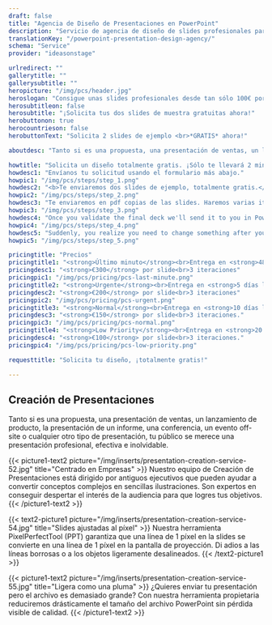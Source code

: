 ```yaml
---
draft: false
title: "Agencia de Diseño de Presentaciones en PowerPoint"
description: "Servicio de agencia de diseño de slides profesionales para empresas y particulares. Descuentos por volumen"
translationKey: "/powerpoint-presentation-design-agency/"
schema: "Service"
provider: "ideasonstage"

urlredirect: ""
gallerytitle: ""
gallerysubtitle: ""
heropicture: "/img/pcs/header.jpg"
heroslogan: "Consigue unas slides profesionales desde tan sólo 100€ por slide"
herosubtitleon: false
herosubtitle: "¡Solicita tus dos slides de muestra gratuitas ahora!"
herobuttonon: true
herocountrieson: false
herobuttonText: "Solicita 2 slides de ejemplo <br>*GRATIS* ahora!"

aboutdesc: "Tanto si es una propuesta, una presentación de ventas, un lanzamiento de producto, la presentación de un informe, una conferencia, un evento off-site o cualquier otro tipo de presentación, tu público se merece una presentación profesional, efectiva e inolvidable."

howtitle: "Solicita un diseño totalmente gratis. ¡Sólo te llevará 2 minutos!"
howdesc1: "Envíanos tu solicitud usando el formulario más abajo."
howpic1: "/img/pcs/steps/step_1.png"
howdesc2: "<b>Te enviaremos dos slides de ejemplo, totalmente gratis.</b><br> Tras varias iteraciones, llegaremos al diseño exacto que estés buscando.<br>Una vez que des tu aprobación al diseño, te pediremos que hagas el pago por PayPal."
howpic2: "/img/pcs/steps/step_2.png"
howdesc3: "Te enviaremos en pdf copias de las slides. Haremos varias iteraciones sobre la presentación hasta que el resultado te satisfaga. Una vez recibamos tu validación definitiva, te enviaremos la presentación en formato PowerPoint o Keynote."
howpic3: "/img/pcs/steps/step_3.png"
howdesc4: "Once you validate the final deck we'll send it to you in PowerPoint format."
howpic4: "/img/pcs/steps/step_4.png"
howdesc5: "Suddenly, you realize you need to change something after you get the PowerPoint presentation? Don't worry, we have you covered.<br>You'll be able to request one more change after you receive the presentation!"
howpic5: "/img/pcs/steps/step_5.png"

pricingtitle: "Precios"
pricingtitle1: "<strong>Último minuto</strong><br>Entrega en <strong>48 horas</strong><br>"
pricingdesc1: "<strong>€300</strong> por slide<br>3 iteraciones"
pricingpic1: "/img/pcs/pricing/pcs-last-minute.png"
pricingtitle2: "<strong>Urgente</strong><br>Entrega en <strong>5 días laborables</strong>"
pricingdesc2: "<strong>€200</strong> por slide<br>3 iteraciones"
pricingpic2: "/img/pcs/pricing/pcs-urgent.png"
pricingtitle3: "<strong>Normal</strong><br>Entrega en <strong>10 días laborables</strong>"
pricingdesc3: "<strong>€150</strong> por slide<br>3 iteraciones."
pricingpic3: "/img/pcs/pricing/pcs-normal.png"
pricingtitle4: "<strong>Low Priority</strong><br>Entrega en <strong>20 días laborables</strong><br>"
pricingdesc4: "<strong>€100</strong> por slide<br>3 iteraciones."
pricingpic4: "/img/pcs/pricing/pcs-low-priority.png"

requesttitle: "Solicita tu diseño, ¡totalmente gratis!"

---
```


## Creación de Presentaciones
Tanto si es una propuesta, una presentación de ventas, un lanzamiento de producto, la presentación de un informe, una conferencia, un evento off-site o cualquier otro tipo de presentación, tu público se merece una presentación profesional, efectiva e inolvidable.

{{< picture1-text2 picture="/img/inserts/presentation-creation-service-52.jpg" title="Centrado en Empresas" >}}
Nuestro equipo de Creación de Presentaciones está dirigido por antiguos ejecutivos que pueden ayudar a convertir conceptos complejos en sencillas ilustraciones. Son expertos en conseguir despertar el interés de la audiencia para que logres tus objetivos.
{{< /picture1-text2 >}}

{{< text2-picture1 picture="/img/inserts/presentation-creation-service-54.jpg" title="Slides ajustadas al píxel" >}}
Nuestra herramienta PixelPerfectTool (PPT) garantiza que una línea de 1 píxel en la slides se convierte en una línea de 1 píxel en la pantalla de proyección. Di adios a las líneas borrosas o a los objetos ligeramente desalineados.
{{< /text2-picture1 >}}

{{< picture1-text2 picture="/img/inserts/presentation-creation-service-55.jpg" title="Ligera como una pluma" >}}
¿Quieres enviar tu presentación pero el archivo es demasiado grande? Con nuestra herramienta propietaria reduciremos drásticamente el tamaño del archivo PowerPoint sin pérdida visible de calidad.
{{< /picture1-text2 >}}
